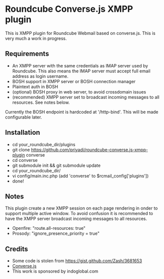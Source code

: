 Roundcube Converse.js XMPP plugin 
=================================

This is XMPP plugin for Roundcube Webmail based on converse.js. This is very
much a work in progress.

Requirements
------------
* An XMPP server with the same credentials as IMAP server used by Roundcube. This also means the IMAP server must accept full email address as login username.
* BOSH support in XMPP server or BOSH connection manager
* Plaintext auth in BOSH
* (optional) BOSH proxy in web server, to avoid crossdomain issues
* (recommended) XMPP server set to broadcast incoming messages to all resources. See notes below.

Currently the BOSH endpoint is hardcoded at '/http-bind'. This will be made
configurable later.

Installation
------------
* cd your_roundcube_dir/plugins
* git clone https://github.com/priyadi/roundcube-converse.js-xmpp-plugin converse
* cd converse
* git submodule init && git submodule update
* cd your_roundcube_dir/
* vi config/main.inc.php (add 'converse' to $rcmail_config['plugins'])
* done!

Notes
-----
This plugin create a new XMPP session on each page rendering in onder to support
multiple active window. To avoid confusion it is recommended to have the
XMPP server broadcast incoming messages to all resources.

* Openfire: "route.all-resources: true"
* Prosody: "ignore_presence_priority = true"

Credits
-------
* Some code is stolen from https://gist.github.com/Zash/3681653
* [Converse.js](http://conversejs.org)
* This work is sponsored by indoglobal.com
